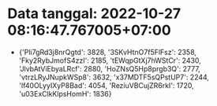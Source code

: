 # Data tanggal: 2022-10-27 08:16:47.767005+07:00

* {'Pli7gRd3j8nrQgtd': 3828, '3SKvHtnO7f5FlFsz': 2358, 'Fky2RybJmofS4zzI': 2185, 'tEWqpGtXj7hWStCr': 2430, 'JlvbAtViEbyaLRcf': 2880, 'HoZNsQ5Hp8prgb3Q': 2777, 'vtrzLRyJNupkWSp8': 3632, 'x37MDTF5sQPstUP7': 2244, 'lf40OLyyIXyP8Bad': 4054, 'ReziuVBCujZR6rkI': 1720, 'u03ExClkKlpsHomH': 1836}
